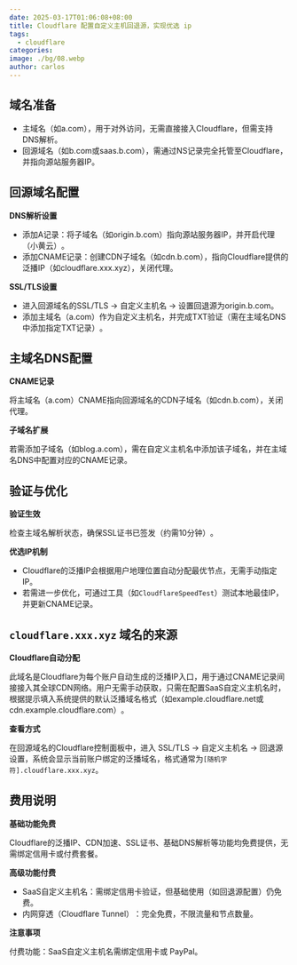 ```yaml
---
date: 2025-03-17T01:06:08+08:00
title: Cloudflare 配置自定义主机回退源，实现优选 ip
tags:
  - cloudflare
categories: 
image: ./bg/08.webp
author: carlos
---
```


## 域名准备

- 主域名‌（如a.com），用于对外访问，无需直接接入Cloudflare，但需支持DNS解析‌。
- ‌回源域名‌（如b.com或saas.b.com），需通过NS记录完全托管至Cloudflare，并指向源站服务器IP‌。

## 回源域名配置

**DNS解析设置**

- 添加A记录：将子域名（如origin.b.com）指向源站服务器IP，并开启代理（小黄云）‌。
- 添加CNAME记录：创建CDN子域名（如cdn.b.com），指向Cloudflare提供的泛播IP（如cloudflare.xxx.xyz），关闭代理‌。

**SSL/TLS设置**

- 进入回源域名的SSL/TLS → 自定义主机名 → 设置回退源为origin.b.com‌。
- 添加主域名（a.com）作为自定义主机名，并完成TXT验证（需在主域名DNS中添加指定TXT记录）‌。

## 主域名DNS配置

**CNAME记录**

将主域名（a.com）CNAME指向回源域名的CDN子域名（如cdn.b.com），关闭代理‌。

**子域名扩展**

若需添加子域名（如blog.a.com），需在自定义主机名中添加该子域名，并在主域名DNS中配置对应的CNAME记录‌。

## 验证与优化

**验证生效**

检查主域名解析状态，确保SSL证书已签发（约需10分钟）‌。

**优选IP机制**

- Cloudflare的泛播IP会根据用户地理位置自动分配最优节点，无需手动指定IP‌。
- 若需进一步优化，可通过工具（如`CloudflareSpeedTest`）测试本地最佳IP，并更新CNAME记录‌。

## `cloudflare.xxx.xyz` 域名的来源

**Cloudflare自动分配**

此域名是Cloudflare为每个账户‌自动生成的泛播IP入口‌，用于通过CNAME记录间接接入其全球CDN网络。用户无需手动获取，只需在配置SaaS自定义主机名时，根据提示填入系统提供的默认泛播域名格式（如example.cloudflare.net或cdn.example.cloudflare.com）‌。

**查看方式**

在回源域名的Cloudflare控制面板中，进入 ‌SSL/TLS → 自定义主机名 → 回退源设置‌，系统会显示当前账户绑定的泛播域名，格式通常为`[随机字符].cloudflare.xxx.xyz‌`。
## 费用说明

**基础功能免费**

Cloudflare的泛播IP、CDN加速、SSL证书、基础DNS解析等功能均免费提供，无需绑定信用卡或付费套餐‌。

**高级功能付费**

- SaaS自定义主机名‌：需绑定信用卡验证，但基础使用（如回退源配置）仍免费‌。
- 内网穿透（Cloudflare Tunnel）‌：完全免费，不限流量和节点数量‌。

**注意事项**

付费功能‌：SaaS自定义主机名需绑定信用卡或 PayPal‌。